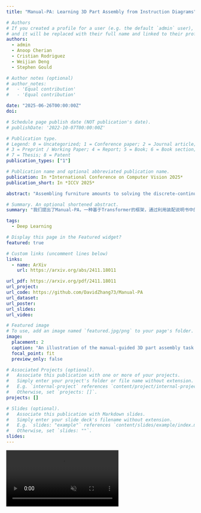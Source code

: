 ```yaml
---
title: "Manual-PA: Learning 3D Part Assembly from Instruction Diagrams"

# Authors
# If you created a profile for a user (e.g. the default `admin` user), write the username (folder name) here
# and it will be replaced with their full name and linked to their profile.
authors:
  - admin
  - Anoop Cherian
  - Cristian Rodriguez
  - Weijian Deng
  - Stephen Gould

# Author notes (optional)
# author_notes:
#   - 'Equal contribution'
#   - 'Equal contribution'

date: "2025-06-26T00:00:00Z"
doi:

# Schedule page publish date (NOT publication's date).
# publishDate: '2022-10-07T00:00:00Z'

# Publication type.
# Legend: 0 = Uncategorized; 1 = Conference paper; 2 = Journal article;
# 3 = Preprint / Working Paper; 4 = Report; 5 = Book; 6 = Book section;
# 7 = Thesis; 8 = Patent
publication_types: ["1"]

# Publication name and optional abbreviated publication name.
publication: In *International Conference on Computer Vision 2025*
publication_short: In *ICCV 2025*

abstract: "Assembling furniture amounts to solving the discrete-continuous optimization task of selecting the furniture parts to assemble and estimating their connecting poses in a physically realistic manner. The problem is hampered by its combinatorially large yet sparse solution space thus making learning to assemble a challenging task for current machine learning models. In this paper, we attempt to solve this task by leveraging the assembly instructions provided in diagrammatic manuals that typically accompany the furniture parts. Our key insight is to use the cues in these diagrams to split the problem into discrete and continuous phases. Specifically, we present Manual-PA, a transformer-based instruction Manual-guided 3D Part Assembly framework that learns to semantically align 3D parts with their illustrations in the manuals using a contrastive learning backbone towards predicting the assembly order and infers the 6D pose of each part via relating it to the final furniture depicted in the manual. To validate the efficacy of our method, we conduct experiments on the benchmark PartNet dataset. Our results show that using the diagrams and the order of the parts lead to significant improvements in assembly performance against the state of the art. Further, Manual-PA demonstrates strong generalization to real-world IKEA furniture assembly on the IKEA-Manual dataset."

# Summary. An optional shortened abstract.
summary: "我们提出了Manual-PA，一种基于Transformer的框架，通过利用装配说明书中的图示信息，引导家具零件的选择与6D位姿估计，实现高效且真实的3D装配，能够将零件与说明书图示进行语义对齐。"

tags:
  - Deep Learning

# Display this page in the Featured widget?
featured: true

# Custom links (uncomment lines below)
links:
  - name: ArXiv
    url: https://arxiv.org/abs/2411.18011

url_pdf: https://arxiv.org/pdf/2411.18011
url_project:
url_code: https://github.com/DavidZhang73/Manual-PA
url_dataset:
url_poster:
url_slides:
url_video:

# Featured image
# To use, add an image named `featured.jpg/png` to your page's folder.
image:
  placement: 2
  caption: "An illustration of the manual-guided 3D part assembly task. Given (a) a diagrammatic manual book demonstrating the step-by-step assembly process and (b) a set of texture-less furniture parts, the goal is to (c) infer the order of parts for the assembly from the manual sequence and predict the 6DoF pose for each part such that the spatially transformed parts assembles the furniture described in the manual."
  focal_point: fit
  preview_only: false

# Associated Projects (optional).
#   Associate this publication with one or more of your projects.
#   Simply enter your project's folder or file name without extension.
#   E.g. `internal-project` references `content/project/internal-project/index.md`.
#   Otherwise, set `projects: []`.
projects: []

# Slides (optional).
#   Associate this publication with Markdown slides.
#   Simply enter your slide deck's filename without extension.
#   E.g. `slides: "example"` references `content/slides/example/index.md`.
#   Otherwise, set `slides: ""`.
slides:
---
```


<video controls muted loop autoplay>
  <source src="animation_composed_rotate.mp4" type="video/mp4">
</video>

